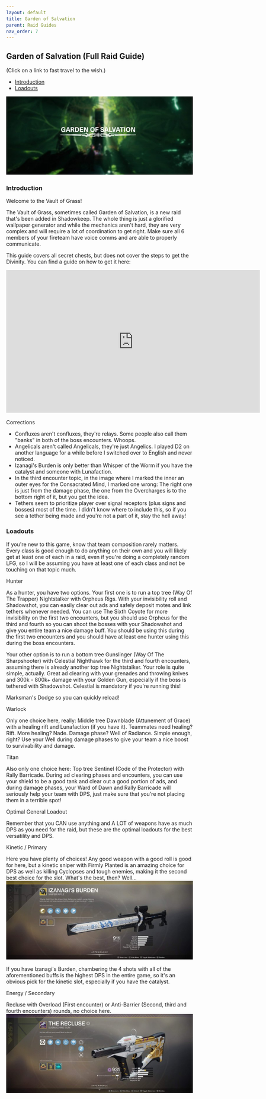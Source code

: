 ```yaml
---
layout: default
title: Garden of Salvation
parent: Raid Guides
nav_order: 7
---
```


## Garden of Salvation (Full Raid Guide)

(Click on a link to fast travel to the wish.)
- [Introduction]()
- [Loadouts]()

![garden_of_salvation](/assets/img/garden_of_salvation.jpg)
### Introduction
Welcome to the Vault of Grass!

The Vault of Grass, sometimes called Garden of Salvation, is a new raid that's been added in Shadowkeep. The whole thing is just a glorified wallpaper generator and while the mechanics aren't hard, they are very complex and will require a lot of coordination to get right. Make sure all 6 members of your fireteam have voice comms and are able to properly communicate.

This guide covers all secret chests, but does not cover the steps to get the Divinity. You can find a guide on how to get it here:
<iframe width="685" height="385" src="https://www.youtube.com/embed/2IQ6M43gEus" frameborder="0" allow="accelerometer; autoplay; encrypted-media; gyroscope; picture-in-picture" allowfullscreen></iframe>

Corrections

- Confluxes aren't confluxes, they're relays. Some people also call them "banks" in both of the boss encounters. Whoops.
- Angelicals aren't called Angelicals, they're just Angelics. I played D2 on another language for a while before I switched over to English and never noticed.
- Izanagi's Burden is only better than Whisper of the Worm if you have the catalyst and someone with Lunafaction.
- In the third encounter topic, in the image where I marked the inner an outer eyes for the Consacrated Mind, I marked one wrong: The right one is just from the damage phase, the one from the Overcharges is to the bottom right of it, but you get the idea.
- Tethers seem to prioritize player over signal receptors (plus signs and bosses) most of the time. I didn't know where to include this, so if you see a tether being made and you're not a part of it, stay the hell away!

### Loadouts
If you're new to this game, know that team composition rarely matters. Every class is good enough to do anything on their own and you will likely get at least one of each in a raid, even if you're doing a completely random LFG, so I will be assuming you have at least one of each class and not be touching on that topic much.

Hunter

As a hunter, you have two options. Your first one is to run a top tree (Way Of The Trapper) Nightstalker with Orpheus Rigs. With your invisibility roll and Shadowshot, you can easily clear out ads and safely deposit motes and link tethers whenever needed. You can use The Sixth Coyote for more invisibility on the first two encounters, but you should use Orpheus for the third and fourth so you can shoot the bosses with your Shadowshot and give you entire team a nice damage buff. You should be using this during the first two encounters and you should have at least one hunter using this during the boss encounters.

Your other option is to run a bottom tree Gunslinger (Way Of The Sharpshooter) with Celestial Nighthawk for the third and fourth encounters, assuming there is already another top tree Nightstalker. Your role is quite simple, actually. Great ad clearing with your grenades and throwing knives and 300k - 800k+ damage with your Golden Gun, especially if the boss is tethered with Shadowshot. Celestial is mandatory if you're running this!

Marksman's Dodge so you can quickly reload!

Warlock

Only one choice here, really: Middle tree Dawnblade (Attunement of Grace) with a healing rift and Lunafaction (if you have it). Teammates need healing? Rift. More healing? Nade. Damage phase? Well of Radiance. Simple enough, right? Use your Well during damage phases to give your team a nice boost to survivability and damage.

Titan

Also only one choice here: Top tree Sentinel (Code of the Protector) with Rally Barricade. During ad clearing phases and encounters, you can use your shield to be a good tank and clear out a good portion of ads, and during damage phases, your Ward of Dawn and Rally Barricade will seriously help your team with DPS, just make sure that you're not placing them in a terrible spot!

Optimal General Loadout

Remember that you CAN use anything and A LOT of weapons have as much DPS as you need for the raid, but these are the optimal loadouts for the best versatility and DPS.

Kinetic / Primary

Here you have plenty of choices! Any good weapon with a good roll is good for here, but a kinetic sniper with Firmly Planted is an amazing choice for DPS as well as killing Cyclopses and tough enemies, making it the second best choice for the slot. What's the best, then? Well...
![Izanagi's Burden](/assets/img/izanagis_burden.jpg)

If you have Izanagi's Burden, chambering the 4 shots with all of the aforementioned buffs is the highest DPS in the entire game, so it's an obvious pick for the kinetic slot, especially if you have the catalyst.

Energy / Secondary

Recluse with Overload (First encounter) or Anti-Barrier (Second, third and fourth encounters) rounds, no choice here.
![Recluse](/assets/img/recluse.jpg)

